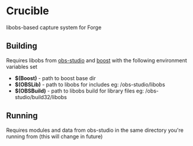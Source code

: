 # Crucible
libobs-based capture system for Forge

## Building
Requires libobs from [obs-studio](https://github.com/jp9000/obs-studio) and [boost](http://www.boost.org) with the following environment variables set

- __$(Boost)__ - path to boost base dir
- __$(OBSLib)__ - path to libobs for includes eg: /obs-studio/libobs
- __$(OBSBuild)__ - path to libobs build for library files eg: /obs-studio/build32/libobs

## Running
Requires modules and data from obs-studio in the same directory you're running from (this will change in future)
